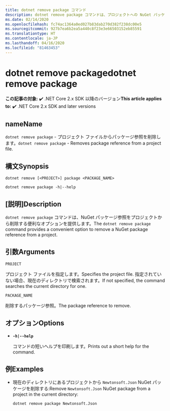 ```yaml
---
title: dotnet remove package コマンド
description: dotnet remove package コマンドは、プロジェクトへの NuGet パッケージ参照を削除する便利なオプションを提供します。
ms.date: 02/14/2020
ms.openlocfilehash: fc74ac1364a0ed027b83dab270d382f238dc00e5
ms.sourcegitcommit: 927b7ea6b2ea5a440c8f23e3e66503152eb85591
ms.translationtype: HT
ms.contentlocale: ja-JP
ms.lasthandoff: 04/16/2020
ms.locfileid: "81463453"
---
```

# <a name="dotnet-remove-package"></a><span data-ttu-id="aa308-103">dotnet remove package</span><span class="sxs-lookup"><span data-stu-id="aa308-103">dotnet remove package</span></span>

<span data-ttu-id="aa308-104">**この記事の対象:** ✔️ .NET Core 2.x SDK 以降のバージョン</span><span class="sxs-lookup"><span data-stu-id="aa308-104">**This article applies to:** ✔️ .NET Core 2.x SDK and later versions</span></span>

## <a name="name"></a><span data-ttu-id="aa308-105">name</span><span class="sxs-lookup"><span data-stu-id="aa308-105">Name</span></span>

<span data-ttu-id="aa308-106">`dotnet remove package` - プロジェクト ファイルからパッケージ参照を削除します。</span><span class="sxs-lookup"><span data-stu-id="aa308-106">`dotnet remove package` - Removes package reference from a project file.</span></span>

## <a name="synopsis"></a><span data-ttu-id="aa308-107">構文</span><span class="sxs-lookup"><span data-stu-id="aa308-107">Synopsis</span></span>

```dotnetcli
dotnet remove [<PROJECT>] package <PACKAGE_NAME>

dotnet remove package -h|--help
```

## <a name="description"></a><span data-ttu-id="aa308-108">[説明]</span><span class="sxs-lookup"><span data-stu-id="aa308-108">Description</span></span>

<span data-ttu-id="aa308-109">`dotnet remove package` コマンドは、NuGet パッケージ参照をプロジェクトから削除する便利なオプションを提供します。</span><span class="sxs-lookup"><span data-stu-id="aa308-109">The `dotnet remove package` command provides a convenient option to remove a NuGet package reference from a project.</span></span>

## <a name="arguments"></a><span data-ttu-id="aa308-110">引数</span><span class="sxs-lookup"><span data-stu-id="aa308-110">Arguments</span></span>

`PROJECT`

<span data-ttu-id="aa308-111">プロジェクト ファイルを指定します。</span><span class="sxs-lookup"><span data-stu-id="aa308-111">Specifies the project file.</span></span> <span data-ttu-id="aa308-112">指定されていない場合、現在のディレクトリで検索されます。</span><span class="sxs-lookup"><span data-stu-id="aa308-112">If not specified, the command searches the current directory for one.</span></span>

`PACKAGE_NAME`

<span data-ttu-id="aa308-113">削除するパッケージ参照。</span><span class="sxs-lookup"><span data-stu-id="aa308-113">The package reference to remove.</span></span>

## <a name="options"></a><span data-ttu-id="aa308-114">オプション</span><span class="sxs-lookup"><span data-stu-id="aa308-114">Options</span></span>

- **`-h|--help`**

  <span data-ttu-id="aa308-115">コマンドの短いヘルプを印刷します。</span><span class="sxs-lookup"><span data-stu-id="aa308-115">Prints out a short help for the command.</span></span>

## <a name="examples"></a><span data-ttu-id="aa308-116">例</span><span class="sxs-lookup"><span data-stu-id="aa308-116">Examples</span></span>

- <span data-ttu-id="aa308-117">現在のディレクトリにあるプロジェクトから `Newtonsoft.Json` NuGet パッケージを削除する:</span><span class="sxs-lookup"><span data-stu-id="aa308-117">Remove `Newtonsoft.Json` NuGet package from a project in the current directory:</span></span>

  ```dotnetcli
  dotnet remove package Newtonsoft.Json
  ```

